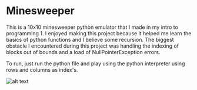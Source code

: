 # Minesweeper
 
This is a 10x10 minesweeper python emulator that I made in my intro to programming 1.
I enjoyed making this project because it helped me learn the basics of python functions and I believe some recursion.
The biggest obstacle I encountered during this project was handling the indexing of blocks out of bounds and a load of
NullPointerException errors.

To run, just run the python file and play using the python interpreter using rows and columns as index's.

![alt text](https://i.gyazo.com/05e000b91846783f892e6693294d2d99.png)
